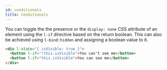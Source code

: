 ```yaml
---
id: conditionals
title: Conditionals
---
```


You can toggle the the presence or the `display: none` CSS attribute of an element using the `l-if` directive based on the return boolean. This can also be achieved using `l-bind:hidden` and assigning a boolean value to it.

```html
<div l-state="{ isVisible: true }">
  <button l-if="!this.isVisible">You can't see me</button>
  <button l-if="this.isVisible">You can see me</button>
</div>
```
